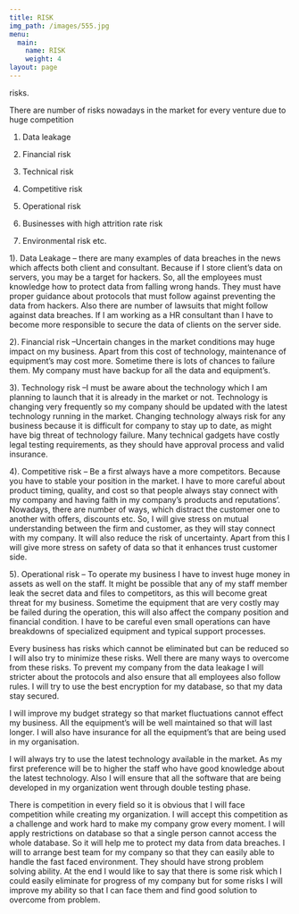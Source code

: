 ```yaml
---
title: RISK
img_path: /images/555.jpg
menu:
  main:
    name: RISK
    weight: 4
layout: page
---
```

risks.

There are number of risks nowadays in the market for every venture due to huge competition

1. Data leakage

2. Financial risk

3. Technical risk

4. Competitive risk

5. Operational risk

6. Businesses with high attrition rate risk

7. Environmental risk etc.

1). Data Leakage – there are many examples of data breaches in the news which affects both client and consultant. Because if I store client’s data on servers, you may be a target for hackers. So, all the employees must knowledge how to protect data from falling wrong hands. They must have proper guidance about protocols that must follow against preventing the data from hackers. Also there are number of lawsuits that might follow against data breaches. If I am working as a HR consultant than I have to become more responsible to secure the data of clients on the server side.

2). Financial risk –Uncertain changes in the market conditions may huge impact on my business. Apart from this cost of technology, maintenance of equipment’s may cost more. Sometime there is lots of chances to failure them. My company must have backup for all the data and equipment’s.

3). Technology risk –I must be aware about the technology which I am planning to launch that it is already in the market or not. Technology is changing very frequently so my company should be updated with the latest technology running in the market. Changing technology always risk for any business because it is difficult for company to stay up to date, as might have big threat of technology failure. Many technical gadgets have costly legal testing requirements, as they should have approval process and valid insurance.

4). Competitive risk – Be a first always have a more competitors. Because you have to stable your position in the market. I have to more careful about product timing, quality, and cost so that people always stay connect with my company and having faith in my company’s products and reputations’. Nowadays, there are number of ways, which distract the customer one to another with offers, discounts etc. So, I will give stress on mutual understanding between the firm and customer, as they will stay connect with my company. It will also reduce the risk of uncertainty. Apart from this I will give more stress on safety of data so that it enhances trust customer side.

5). Operational risk – To operate my business I have to invest huge money in assets as well on the staff. It might be possible that any of my staff member leak the secret data and files to competitors, as this will become great threat for my business. Sometime the equipment that are very costly may be failed during the operation, this will also affect the company position and financial condition. I have to be careful even small operations can have breakdowns of specialized equipment and typical support processes.

Every business has risks which cannot be eliminated but can be reduced so I will also try to minimize these risks. Well there are many ways to overcome from these risks. To prevent my company from the data leakage I will stricter about the protocols and also ensure that all employees also follow rules. I will try to use the best encryption for my database, so that my data stay secured.

I will improve my budget strategy so that market fluctuations cannot effect my business. All the equipment’s will be well maintained so that will last longer. I will also have insurance for all the equipment’s that are being used in my organisation.

I will always try to use the latest technology available in the market. As my first preference will be to higher the staff who have good knowledge about the latest technology. Also I will ensure that all the software that are being developed in my organization went through double testing phase.

There is competition in every field so it is obvious that I will face competition while creating my organization. I will accept this competition as a challenge and work hard to make my company grow every moment. I will apply restrictions on database so that a single person cannot access the whole database. So it will help me to protect my data from data breaches. I will to arrange best team for my company so that they can easily able to handle the fast faced environment. They should have strong problem solving ability. At the end I would like to say that there is some risk which I could easily eliminate for progress of my company but for some risks I will improve my ability so that I can face them and find good solution to overcome from problem.
